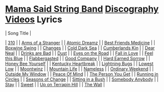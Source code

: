# [Mama Said String Band](../README.md) [Discography](../discography/README.md) [Videos](../videos/README.md) Lyrics

| Song Title |

| [310](310.md) | 
| [Arms of a Stranger](ArmsOfAStranger.md) | 
| [Atomic Dreamz](AtomicDreamz.md) | 
| [Best Friends Medicine](BestFriendsMedicine.md) | 
| [Boxwine Swing](BoxwineSwing.md) | 
| [Changes](Changes.md) | 
| [Cold Dark Sea](ColdDarkSea.md) | 
| [Cumberlands Kin](CumberlandsKin.md) | 
| [Dear Neal](DearNeal.md) | 
| [Drinks are Bad](DrinksAreBad.md) | 
| [Dust](Dust.md) | 
| [Eyes on the Road](EyesOnTheRoad.md) | 
| [Fall in Love](FallInLove.md) | 
| [Feel this Blue](FeelThisBlue.md) | 
| [Flabbergasted](Flabbergasted.md) | 
| [Good Company](GoodCompany.md) | 
| [Hard Earned Sorrow](HardEarnedSorrow.md) | 
| [Honey Bee Yourself](HoneyBeeYourself.md) | 
| [Kentucky Heartbreak](KentuckyHeartbreak.md) | 
| [Lightning Bugs](LightningBugs.md) | 
| [Lowest Low](LowestLow.md) | 
| [Moontwinz](Moontwinz.md) | 
| [Mountain Life](MountainLife.md) | 
| [Nameless](Nameless.md) | 
| [Ordinary Weekend](OrdinaryWeekend.md) | 
| [Outside My Window](OutsideMyWindow.md) | 
| [Peace Of Mind](PeaceOfMind.md) | 
| [The Person You Get](ThePersonYouGet.md) | 
| [Running in Circles](RunningInCircles.md) | 
| [Seasons of Change](SeasonsOfChange.md) | 
| [Sitting in a Bush](SittingInABush.md) | 
| [Somebody Anybody](SomebodyAnybody.md) | 
| [Stay](Stay.md) | 
| [Sweet](Sweet.md) | 
| [Up on Terrapin Hill](UpOnTerrapinHill.md) | 
| [The Wall](TheWall.md) | 

